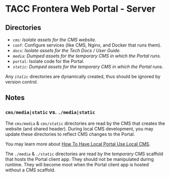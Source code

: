 # TACC Frontera Web Portal - Server

## Directories

- _`cms`: Isolate assets for the CMS website._
- `conf`: Configure services (like CMS, Nginx, and Docker that runs them).
- _`docs`: Isolate assets for the Tech Docs / User Guide._
- _`media`: Dumped assets for the temporary CMS in which the Portal runs._
- `portal`: Isolate code for the Portal.
- _`static`: Dumped assets for the temporary CMS in which the Portal runs._

Any _`italic`_ directories are dynamically created, thus should be ignored by version control.

## Notes

### `cms/media|static` vs. `./media|static`

The `cms/media` & `cms/static` directories are read by the CMS that creates the website (and shared header). During local CMS development, you may update these directories to reflect CMS changes to the Portal.

You may learn more about [How To Have Local Portal Use Local CMS](https://confluence.tacc.utexas.edu/x/OoC2C).

The `./media` & `./static` directories are read by the _temporary_ CMS scaffold that hosts the Portal client app. They should not be manipulated during runtime. They will become moot when the Portal client app is hosted without a CMS scaffold.
